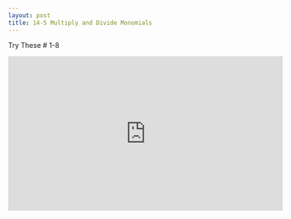```yaml
---
layout: post
title: 14-5 Multiply and Divide Monomials
---
```

Try These # 1-8
<iframe width="560" height="315" src="https://www.youtube.com/embed/cCz7u4Z9b-I" frameborder="0" allow="autoplay; encrypted-media" allowfullscreen></iframe>
